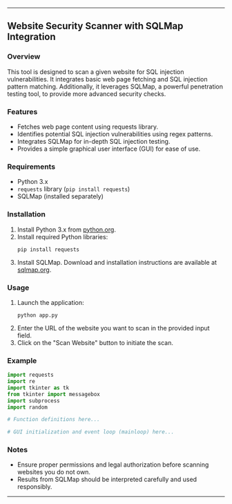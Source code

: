 
---

## Website Security Scanner with SQLMap Integration

### Overview
This tool is designed to scan a given website for SQL injection vulnerabilities. It integrates basic web page fetching and SQL injection pattern matching. Additionally, it leverages SQLMap, a powerful penetration testing tool, to provide more advanced security checks.

### Features
- Fetches web page content using requests library.
- Identifies potential SQL injection vulnerabilities using regex patterns.
- Integrates SQLMap for in-depth SQL injection testing.
- Provides a simple graphical user interface (GUI) for ease of use.

### Requirements
- Python 3.x
- `requests` library (`pip install requests`)
- SQLMap (installed separately)

### Installation
1. Install Python 3.x from [python.org](https://www.python.org/downloads/).
2. Install required Python libraries:
   ```
   pip install requests
   ```
3. Install SQLMap. Download and installation instructions are available at [sqlmap.org](https://sqlmap.org/).

### Usage
1. Launch the application:
   ```
   python app.py
   ```
2. Enter the URL of the website you want to scan in the provided input field.
3. Click on the "Scan Website" button to initiate the scan.

### Example
```python
import requests
import re
import tkinter as tk
from tkinter import messagebox
import subprocess
import random

# Function definitions here...

# GUI initialization and event loop (mainloop) here...
```

### Notes
- Ensure proper permissions and legal authorization before scanning websites you do not own.
- Results from SQLMap should be interpreted carefully and used responsibly.
---



